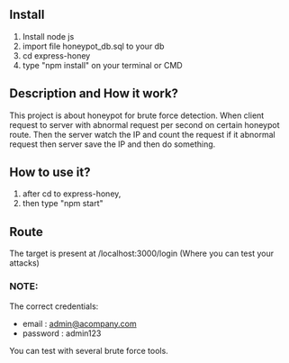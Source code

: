 ## Install

1. Install node js
2. import file honeypot_db.sql to your db
3. cd express-honey
4. type "npm install" on your terminal or CMD

## Description and How it work?

This project is about honeypot for brute force detection. When client request to server with abnormal request per second on certain honeypot route. Then the server watch the IP and count the request if it abnormal request then server save the IP and then do something.

## How to use it?
1. after cd to express-honey,
2. then type "npm start"

## Route
The target is present at /localhost:3000/login (Where you can test your attacks)

### NOTE:

The correct credentials:
- email : admin@acompany.com
- password : admin123

You can test with several brute force tools.